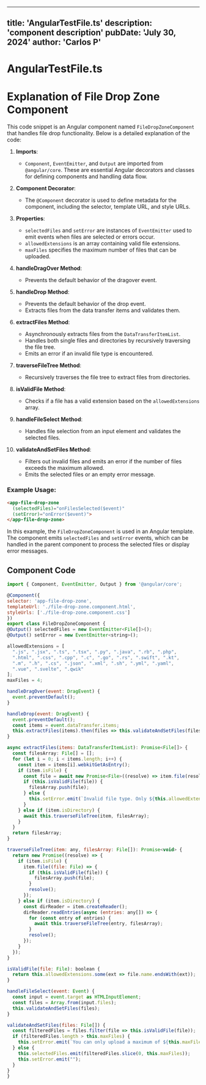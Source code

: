 ---
  title: 'AngularTestFile.ts'
  description: 'component description'
  pubDate: 'July 30, 2024'
  author: 'Carlos P'
  ---
  
  
  
  # AngularTestFile.ts
  # Explanation of File Drop Zone Component

This code snippet is an Angular component named `FileDropZoneComponent` that handles file drop functionality. Below is a detailed explanation of the code:

1. **Imports**:
   - `Component`, `EventEmitter`, and `Output` are imported from `@angular/core`. These are essential Angular decorators and classes for defining components and handling data flow.

2. **Component Decorator**:
   - The `@Component` decorator is used to define metadata for the component, including the selector, template URL, and style URLs.

3. **Properties**:
   - `selectedFiles` and `setError` are instances of `EventEmitter` used to emit events when files are selected or errors occur.
   - `allowedExtensions` is an array containing valid file extensions.
   - `maxFiles` specifies the maximum number of files that can be uploaded.

4. **handleDragOver Method**:
   - Prevents the default behavior of the dragover event.

5. **handleDrop Method**:
   - Prevents the default behavior of the drop event.
   - Extracts files from the data transfer items and validates them.

6. **extractFiles Method**:
   - Asynchronously extracts files from the `DataTransferItemList`.
   - Handles both single files and directories by recursively traversing the file tree.
   - Emits an error if an invalid file type is encountered.

7. **traverseFileTree Method**:
   - Recursively traverses the file tree to extract files from directories.

8. **isValidFile Method**:
   - Checks if a file has a valid extension based on the `allowedExtensions` array.

9. **handleFileSelect Method**:
   - Handles file selection from an input element and validates the selected files.

10. **validateAndSetFiles Method**:
    - Filters out invalid files and emits an error if the number of files exceeds the maximum allowed.
    - Emits the selected files or an empty error message.

### Example Usage:
```html
<app-file-drop-zone 
  (selectedFiles)="onFilesSelected($event)" 
  (setError)="onError($event)">
</app-file-drop-zone>
```

In this example, the `FileDropZoneComponent` is used in an Angular template. The component emits `selectedFiles` and `setError` events, which can be handled in the parent component to process the selected files or display error messages.
  
  ## Component Code
  ```jsx
  import { Component, EventEmitter, Output } from '@angular/core';

@Component({
  selector: 'app-file-drop-zone',
  templateUrl: './file-drop-zone.component.html',
  styleUrls: ['./file-drop-zone.component.css']
})
export class FileDropZoneComponent {
  @Output() selectedFiles = new EventEmitter<File[]>();
  @Output() setError = new EventEmitter<string>();

  allowedExtensions = [
    ".js", ".jsx", ".ts", ".tsx", ".py", ".java", ".rb", ".php",
    ".html", ".css", ".cpp", ".c", ".go", ".rs", ".swift", ".kt",
    ".m", ".h", ".cs", ".json", ".xml", ".sh", ".yml", ".yaml",
    ".vue", ".svelte", ".qwik"
  ];
  maxFiles = 4;

  handleDragOver(event: DragEvent) {
    event.preventDefault();
  }

  handleDrop(event: DragEvent) {
    event.preventDefault();
    const items = event.dataTransfer.items;
    this.extractFiles(items).then(files => this.validateAndSetFiles(files));
  }

  async extractFiles(items: DataTransferItemList): Promise<File[]> {
    const filesArray: File[] = [];
    for (let i = 0; i < items.length; i++) {
      const item = items[i].webkitGetAsEntry();
      if (item.isFile) {
        const file = await new Promise<File>((resolve) => item.file(resolve));
        if (this.isValidFile(file)) {
          filesArray.push(file);
        } else {
          this.setError.emit(`Invalid file type. Only ${this.allowedExtensions.join(", ")} files are allowed.`);
        }
      } else if (item.isDirectory) {
        await this.traverseFileTree(item, filesArray);
      }
    }
    return filesArray;
  }

  traverseFileTree(item: any, filesArray: File[]): Promise<void> {
    return new Promise((resolve) => {
      if (item.isFile) {
        item.file((file: File) => {
          if (this.isValidFile(file)) {
            filesArray.push(file);
          }
          resolve();
        });
      } else if (item.isDirectory) {
        const dirReader = item.createReader();
        dirReader.readEntries(async (entries: any[]) => {
          for (const entry of entries) {
            await this.traverseFileTree(entry, filesArray);
          }
          resolve();
        });
      }
    });
  }

  isValidFile(file: File): boolean {
    return this.allowedExtensions.some(ext => file.name.endsWith(ext));
  }

  handleFileSelect(event: Event) {
    const input = event.target as HTMLInputElement;
    const files = Array.from(input.files);
    this.validateAndSetFiles(files);
  }

  validateAndSetFiles(files: File[]) {
    const filteredFiles = files.filter(file => this.isValidFile(file));
    if (filteredFiles.length > this.maxFiles) {
      this.setError.emit(`You can only upload a maximum of ${this.maxFiles} files.`);
    } else {
      this.selectedFiles.emit(filteredFiles.slice(0, this.maxFiles));
      this.setError.emit("");
    }
  }
}
  ```
  